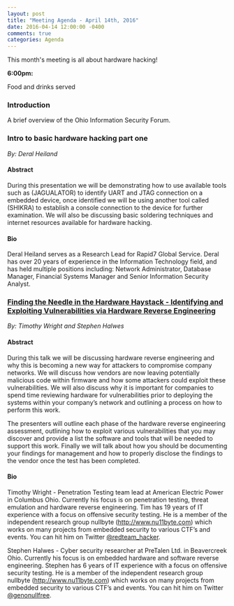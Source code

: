 ```yaml
---
layout: post
title: "Meeting Agenda - April 14th, 2016"
date: 2016-04-14 12:00:00 -0400
comments: true
categories: Agenda
---
```


This month's meeting is all about hardware hacking!

**6:00pm:**

Food and drinks served

### Introduction

A brief overview of the Ohio Information Security Forum.

### **Intro to basic hardware hacking part one**
_By: Deral Heiland_

#### Abstract

During this presentation we will be demonstrating how to use available tools
such as (JAGUALATOR) to identify UART and JTAG connection on a embedded device,
once identified  we will be using another tool called (SHIKRA) to establish a
console connection to the device for further examination. We will also be
discussing basic soldering techniques and internet resources available for
hardware hacking.

#### Bio

Deral Heiland serves as a Research Lead for Rapid7 Global Service. Deral has
over 20 years of experience in the Information Technology field, and has held
multiple positions including: Network Administrator, Database Manager, Financial
Systems Manager and Senior Information Security Analyst.

### **[Finding the Needle in the Hardware Haystack - Identifying and Exploiting Vulnerabilities via Hardware Reverse Engineering](/files/FindingTheNeedleInTheHardwareHaystack.pdf)**
_By: Timothy Wright and Stephen Halwes_

#### Abstract

During this talk we will be discussing hardware reverse engineering and why this
is becoming a new way for attackers to compromise company networks. We will
discuss how vendors are now leaving potentially malicious code within firmware
and how some attackers could exploit these vulnerabilities. We will also discuss
why it is important for companies to spend time reviewing hardware for
vulnerabilities prior to deploying the systems within your company’s network and
outlining a process on how to perform this work.

The presenters will outline each phase of the hardware reverse engineering
assessment, outlining how to exploit various vulnerabilities that you may
discover and provide a list the software and tools that will be needed to
support this work. Finally we will talk about how you should be documenting your
findings for management and how to properly disclose the findings to the vendor
once the test has been completed.

#### Bio

Timothy Wright - Penetration Testing team lead at American Electric Power in
Columbus Ohio. Currently his focus is on penetration testing, threat emulation
and hardware reverse engineering. Tim has 19 years of IT experience with a focus
on offensive security testing. He is a member of the independent research group
nullbyte (http://www.nu11byte.com) which works on many projects from embedded
security to various CTF’s and events. You can hit him on Twitter
[@redteam_hacker](https://twitter.com/redteam_hacker).

Stephen Halwes - Cyber security researcher at PreTalen Ltd. in Beavercreek Ohio.
Currently his focus is on embedded hardware and software reverse engineering.
Stephen has 6 years of IT experience with a focus on offensive security testing.
He is a member of the independent research group nullbyte
(http://www.nu11byte.com) which works on many projects from embedded security to
various CTF’s and events. You can hit him on Twitter
[@genonullfree](https://twitter.com/genonullfree).
